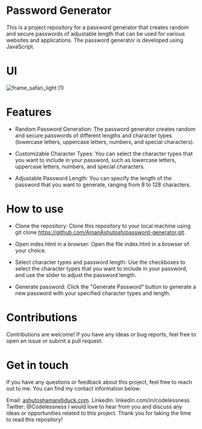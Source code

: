 # Password Generator
This is a project repository for a password generator that creates random and secure passwords of adjustable length that can be used for various websites and applications. The password generator is developed using JavaScript.

# UI
![frame_safari_light (1)](https://user-images.githubusercontent.com/69684043/218406322-2fca94c2-236e-4027-a01f-5e1c85d6fcd0.png)

# Features
- Random Password Generation: The password generator creates random and secure passwords of different lengths and character types (lowercase letters, uppercase letters, numbers, and special characters).

- Customizable Character Types: You can select the character types that you want to include in your password, such as lowercase letters, uppercase letters, numbers, and special characters.

- Adjustable Password Length: You can specify the length of the password that you want to generate, ranging from 8 to 128 characters.

# How to use
- Clone the repository: Clone this repository to your local machine using git clone https://github.com/AmanAshutosh/password-generator.git.

- Open index.html in a browser: Open the file index.html in a browser of your choice.

- Select character types and password length: Use the checkboxes to select the character types that you want to include in your password, and use the slider to adjust the password length.

- Generate password: Click the "Generate Password" button to generate a new password with your specified character types and length.

# Contributions
Contributions are welcome! If you have any ideas or bug reports, feel free to open an issue or submit a pull request.

# Get in touch
If you have any questions or feedback about this project, feel free to reach out to me. You can find my contact information below:

Email: ashutoshaman@duck.com.
LinkedIn: linkedin.com/in/codelessness
Twitter: @Codelessness
I would love to hear from you and discuss any ideas or opportunities related to this project. Thank you for taking the time to read this repository!



